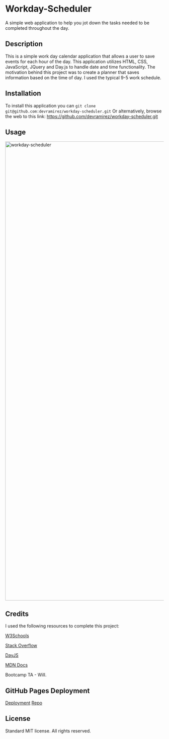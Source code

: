 # Workday-Scheduler
A simple web application to help you jot down the tasks needed to be completed throughout the day.

## Description
This is a simple work day calendar application that allows a user to save events for each hour of the day. This application utilizes HTML, CSS, JavaScript, JQuery and Day.js to handle date and time functionality.
The motivation behind this project was to create a planner that saves information based on the time of day. I used the typical 9-5 work schedule.

## Installation
To install this application you can  `git clone git@github.com:devramirez/workday-scheduler.git`
Or alternatively, browse the web to this link: https://github.com/devramirez/workday-scheduler.git

## Usage

<img width="1456" alt="workday-scheduler" src="https://github.com/devramirez/workday-scheduler/assets/45980046/d3d98d1d-e655-4290-9b73-e53fb10c099c">

## Credits
I used the following resources to complete this project:

[W3Schools](https://www.w3schools.com/jsref/prop_win_localstorage.asp)

[Stack Overflow](https://stackoverflow.com/questions/40791207/setting-and-getting-localstorage-with-jquery)

[DayJS](https://day.js.org/docs/en/display/format)

[MDN Docs](https://developer.mozilla.org/en-US/docs/Web/JavaScript/Reference/Global_Objects/parseInt)

Bootcamp TA - Will.

## GitHub Pages Deployment
[Deployment](https://devramirez.github.io/workday-scheduler/)
[Repo](https://github.com/devramirez/workday-scheduler/)

## License
Standard MIT license. All rights reserved.
